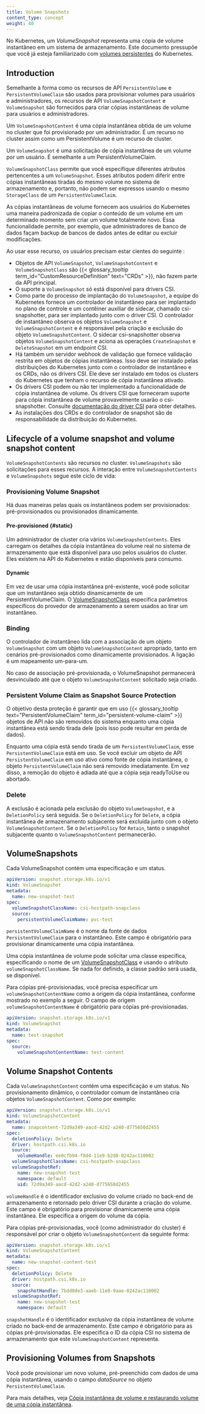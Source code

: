 ```yaml
---
title: Volume Snapshots
content_type: concept
weight: 40
---
```


<!-- overview -->

No Kubernetes, um _VolumeSnapshot_ representa uma cópia de volume instantâneo em um sistema de armazenamento. Este documento pressupõe que você já esteja familiarizado com [volumes persistentes](/docs/concepts/storage/persistent-volumes/) do Kubernetes.




<!-- body -->

## Introduction

Semelhante à forma como os recursos de API `PersistentVolume` e `PersistentVolumeClaim` são usados ​​para provisionar volumes para usuários e administradores, os recursos de API `VolumeSnapshotContent` e `VolumeSnapshot` são fornecidos para criar cópias instantâneas de volume para usuários e administradores.

Um `VolumeSnapshotContent` é uma cópia instantânea obtida de um volume no cluster que foi provisionado por um administrador. É um recurso no cluster assim como um PersistentVolume é um recurso de cluster.

Um `VolumeSnapshot` é uma solicitação de cópia instantânea de um volume por um usuário. É semelhante a um PersistentVolumeClaim.

`VolumeSnapshotClass` permite que você especifique diferentes atributos pertencentes a um `VolumeSnapshot`. Esses atributos podem diferir entre cópias instantâneas tiradas do mesmo volume no sistema de armazenamento e, portanto, não podem ser expressos usando o mesmo `StorageClass` de um `PersistentVolumeClaim`.

As cópias instantâneas de volume fornecem aos usuários do Kubernetes uma maneira padronizada de copiar o conteúdo de um volume em um determinado momento sem criar um volume totalmente novo. Essa funcionalidade permite, por exemplo, que administradores de banco de dados façam backup de bancos de dados antes de editar ou excluir modificações.

Ao usar esse recurso, os usuários precisam estar cientes do seguinte :

* Objetos de API `VolumeSnapshot`, `VolumeSnapshotContent` e `VolumeSnapshotClass` são {{< glossary_tooltip term_id="CustomResourceDefinition" text="CRDs" >}}, não fazem parte da API principal.
* O suporte a `VolumeSnapshot` só está disponível para drivers CSI.
* Como parte do processo de implantação do `VolumeSnapshot`, a equipe do Kubernetes fornece um controlador de instantâneo para ser implantado no plano de controle e um contêiner auxiliar de sidecar, chamado csi-snapshotter, para ser implantado junto com o driver CSI. O controlador de instantâneo observa os objetos `VolumeSnapshot` e `VolumeSnapshotContent` e é responsável pela criação e exclusão do objeto `VolumeSnapshotContent`. O sidecar csi-snapshotter observa objetos `VolumeSnapshotContent` e aciona as operações `CreateSnapshot` e `DeleteSnapshot` em um endpoint CSI.
* Há também um servidor webhook de validação que fornece validação restrita em objetos de cópias instantâneas. Isso deve ser instalado pelas distribuições do Kubernetes junto com o controlador de instantâneo e os CRDs, não os drivers CSI. Ele deve ser instalado em todos os clusters do Kubernetes que tenham o recurso de cópia instantânea ativado.
* Os drivers CSI podem ou não ter implementado a funcionalidade de cópia instantânea de volume. Os drivers CSI que forneceram suporte para cópia instantânea de volume provavelmente usarão o csi-snapshotter. Consulte [documentação do driver CSI](https://kubernetes-csi.github.io/docs/) para obter detalhes.
* As instalações dos CRDs e do controlador de snapshot são de responsabilidade da distribuição do Kubernetes.

## Lifecycle of a volume snapshot and volume snapshot content

`VolumeSnapshotContents` são recursos no cluster. `VolumeSnapshots` são solicitações para esses recursos. A interação entre `VolumeSnapshotContents` e `VolumeSnapshots` segue este ciclo de vida:

### Provisioning Volume Snapshot

Há duas maneiras pelas quais os instantâneos podem ser provisionados: pré-provisionados ou provisionados dinamicamente.

#### Pre-provisioned {#static}
Um administrador de cluster cria vários `VolumeSnapshotContents`. Eles carregam os detalhes da cópia instantânea do volume real no sistema de armazenamento que está disponível para uso pelos usuários do cluster. Eles existem na API do Kubernetes e estão disponíveis para consumo.

#### Dynamic
Em vez de usar uma cópia instantânea pré-existente, você pode solicitar que um instantâneo seja obtido dinamicamente de um PersistentVolumeClaim. O [VolumeSnapshotClass](/docs/concepts/storage/volume-snapshot-classes/) especifica parâmetros específicos do provedor de armazenamento a serem usados ao tirar um instantâneo.

### Binding

O controlador de instantâneo lida com a associação de um objeto `VolumeSnapshot` com um objeto `VolumeSnapshotContent` apropriado, tanto em cenários pré-provisionados como dinamicamente provisionados. A ligação é um mapeamento um-para-um.

No caso de associação pré-provisionada, o VolumeSnapshot permanecerá desvinculado até que o objeto `VolumeSnapshotContent` solicitado seja criado.

### Persistent Volume Claim as Snapshot Source Protection

O objetivo desta proteção é garantir que em uso
{{< glossary_tooltip text="PersistentVolumeClaim" term_id="persistent-volume-claim" >}} objetos de API não são removidos do sistema enquanto uma cópia instantânea está sendo tirada dele (pois isso pode resultar em perda de dados).

Enquanto uma cópia está sendo tirada de um `PersistentVolumeClaim`, esse `PersistentVolumeClaim` está em uso. Se você excluir um objeto de API `PersistentVolumeClaim` em uso ativo como fonte de cópia instantânea, o objeto `PersistentVolumeClaim` não será removido imediatamente. Em vez disso, a remoção do objeto é adiada até que a cópia seja readyToUse ou abortado.

### Delete

A exclusão é acionada pela exclusão do objeto `VolumeSnapshot`, e a `DeletionPolicy` será seguida. Se o `DeletionPolicy` for `Delete`, a cópia instantânea de armazenamento subjacente será excluída junto com o objeto `VolumeSnapshotContent`. Se o `DeletionPolicy` for `Retain`, tanto o snapshot subjacente quanto o `VolumeSnapshotContent` permanecerão.

## VolumeSnapshots

Cada VolumeSnapshot contém uma especificação e um status.

```yaml
apiVersion: snapshot.storage.k8s.io/v1
kind: VolumeSnapshot
metadata:
  name: new-snapshot-test
spec:
  volumeSnapshotClassName: csi-hostpath-snapclass
  source:
    persistentVolumeClaimName: pvc-test
```

`persistentVolumeClaimName` é o nome da fonte de dados `PersistentVolumeClaim` para o instantâneo. Este campo é obrigatório para provisionar dinamicamente uma cópia instantânea.

Uma cópia instantânea de volume pode solicitar uma classe específica, especificando o nome de um
[VolumeSnapshotClass](/docs/concepts/storage/volume-snapshot-classes/) e usando o atributo `volumeSnapshotClassName`. Se nada for definido, a classe padrão será usada, se disponível.

Para cópias pré-provisionadas, você precisa especificar um `volumeSnapshotContentName` como a origem da cópia instantânea, conforme mostrado no exemplo a seguir. O campo de origem `volumeSnapshotContentName` é obrigatório para cópias pré-provisionadas.

```yaml
apiVersion: snapshot.storage.k8s.io/v1
kind: VolumeSnapshot
metadata:
  name: test-snapshot
spec:
  source:
    volumeSnapshotContentName: test-content
```

## Volume Snapshot Contents

Cada `VolumeSnapshotContent` contém uma especificação e um status. No provisionamento dinâmico, o controlador comum de instantâneo cria objetos `VolumeSnapshotContent`. Como por exemplo:

```yaml
apiVersion: snapshot.storage.k8s.io/v1
kind: VolumeSnapshotContent
metadata:
  name: snapcontent-72d9a349-aacd-42d2-a240-d775650d2455
spec:
  deletionPolicy: Delete
  driver: hostpath.csi.k8s.io
  source:
    volumeHandle: ee0cfb94-f8d4-11e9-b2d8-0242ac110002
  volumeSnapshotClassName: csi-hostpath-snapclass
  volumeSnapshotRef:
    name: new-snapshot-test
    namespace: default
    uid: 72d9a349-aacd-42d2-a240-d775650d2455
```

`volumeHandle` é o identificador exclusivo do volume criado no back-end de armazenamento e retornado pelo driver CSI durante a criação do volume. Este campo é obrigatório para provisionar dinamicamente uma cópia instantânea. Ele especifica a origem do volume da cópia.

Para cópias pré-provisionadas, você (como administrador do cluster) é responsável por criar o objeto `VolumeSnapshotContent` da seguinte forma:

```yaml
apiVersion: snapshot.storage.k8s.io/v1
kind: VolumeSnapshotContent
metadata:
  name: new-snapshot-content-test
spec:
  deletionPolicy: Delete
  driver: hostpath.csi.k8s.io
  source:
    snapshotHandle: 7bdd0de3-aaeb-11e8-9aae-0242ac110002
  volumeSnapshotRef:
    name: new-snapshot-test
    namespace: default
```

`snapshotHandle` é o identificador exclusivo da cópia instantânea de volume criado no back-end de armazenamento. Este campo é obrigatório para as cópias pré-provisionadas. Ele especifica o ID da cópia CSI no sistema de armazenamento que este `VolumeSnapshotContent` representa.

## Provisioning Volumes from Snapshots

Você pode provisionar um novo volume, pré-preenchido com dados de uma cópia instantânea, usando
o campo *dataSource* no objeto `PersistentVolumeClaim`.

Para mais detalhes, veja [Cópia instantânea de volume e restaurando volume de uma cópia instantânea](/docs/concepts/storage/persistent-volumes/#volume-snapshot-and-restore-volume-from-snapshot-support).
